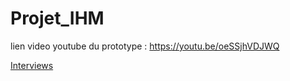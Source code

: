 # Projet_IHM

lien video youtube du prototype :
https://youtu.be/oeSSjhVDJWQ

[Interviews](https://github.com/khalilDerras/Projet_IHM/tree/main/Interviews)
